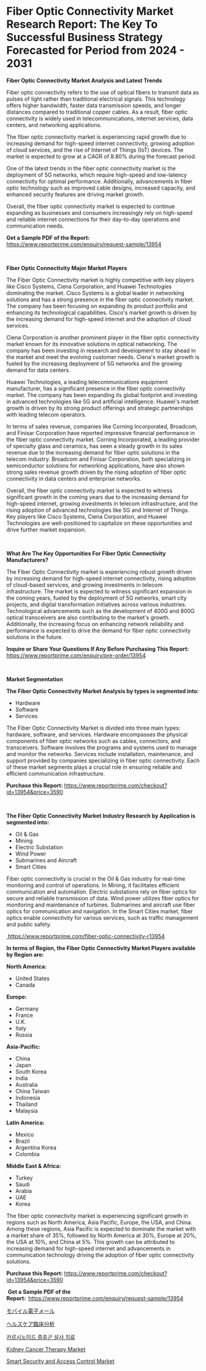 <p><h1>Fiber Optic Connectivity Market Research Report: The Key To Successful Business Strategy Forecasted for Period from 2024 - 2031</h1></p><p><strong>Fiber Optic Connectivity Market Analysis and Latest Trends</strong></p>
<p><p>Fiber optic connectivity refers to the use of optical fibers to transmit data as pulses of light rather than traditional electrical signals. This technology offers higher bandwidth, faster data transmission speeds, and longer distances compared to traditional copper cables. As a result, fiber optic connectivity is widely used in telecommunications, internet services, data centers, and networking applications.</p><p>The fiber optic connectivity market is experiencing rapid growth due to increasing demand for high-speed internet connectivity, growing adoption of cloud services, and the rise of Internet of Things (IoT) devices. The market is expected to grow at a CAGR of 8.80% during the forecast period.</p><p>One of the latest trends in the fiber optic connectivity market is the deployment of 5G networks, which require high-speed and low-latency connectivity for optimal performance. Additionally, advancements in fiber optic technology such as improved cable designs, increased capacity, and enhanced security features are driving market growth.</p><p>Overall, the fiber optic connectivity market is expected to continue expanding as businesses and consumers increasingly rely on high-speed and reliable internet connections for their day-to-day operations and communication needs.</p></p>
<p><strong>Get a Sample PDF of the Report:&nbsp;</strong> <a href="https://www.reportprime.com/enquiry/request-sample/13954">https://www.reportprime.com/enquiry/request-sample/13954</a></p>
<p>&nbsp;</p>
<p><strong>Fiber Optic Connectivity Major Market Players</strong></p>
<p><p>The Fiber Optic Connectivity market is highly competitive with key players like Cisco Systems, Ciena Corporation, and Huawei Technologies dominating the market. Cisco Systems is a global leader in networking solutions and has a strong presence in the fiber optic connectivity market. The company has been focusing on expanding its product portfolio and enhancing its technological capabilities. Cisco's market growth is driven by the increasing demand for high-speed internet and the adoption of cloud services.</p><p>Ciena Corporation is another prominent player in the fiber optic connectivity market known for its innovative solutions in optical networking. The company has been investing in research and development to stay ahead in the market and meet the evolving customer needs. Ciena's market growth is fueled by the increasing deployment of 5G networks and the growing demand for data centers.</p><p>Huawei Technologies, a leading telecommunications equipment manufacturer, has a significant presence in the fiber optic connectivity market. The company has been expanding its global footprint and investing in advanced technologies like 5G and artificial intelligence. Huawei's market growth is driven by its strong product offerings and strategic partnerships with leading telecom operators.</p><p>In terms of sales revenue, companies like Corning Incorporated, Broadcom, and Finisar Corporation have reported impressive financial performance in the fiber optic connectivity market. Corning Incorporated, a leading provider of specialty glass and ceramics, has seen a steady growth in its sales revenue due to the increasing demand for fiber optic solutions in the telecom industry. Broadcom and Finisar Corporation, both specializing in semiconductor solutions for networking applications, have also shown strong sales revenue growth driven by the rising adoption of fiber optic connectivity in data centers and enterprise networks.</p><p>Overall, the fiber optic connectivity market is expected to witness significant growth in the coming years due to the increasing demand for high-speed internet, growing investments in telecom infrastructure, and the rising adoption of advanced technologies like 5G and Internet of Things. Key players like Cisco Systems, Ciena Corporation, and Huawei Technologies are well-positioned to capitalize on these opportunities and drive further market expansion.</p></p>
<p>&nbsp;</p>
<p><strong>What Are The Key Opportunities For Fiber Optic Connectivity Manufacturers?</strong></p>
<p><p>The Fiber Optic Connectivity market is experiencing robust growth driven by increasing demand for high-speed internet connectivity, rising adoption of cloud-based services, and growing investments in telecom infrastructure. The market is expected to witness significant expansion in the coming years, fueled by the deployment of 5G networks, smart city projects, and digital transformation initiatives across various industries. Technological advancements such as the development of 400G and 800G optical transceivers are also contributing to the market's growth. Additionally, the increasing focus on enhancing network reliability and performance is expected to drive the demand for fiber optic connectivity solutions in the future.</p></p>
<p><strong>Inquire or Share Your Questions If Any Before Purchasing This Report:</strong> <a href="https://www.reportprime.com/enquiry/pre-order/13954">https://www.reportprime.com/enquiry/pre-order/13954</a></p>
<p>&nbsp;</p>
<p><strong>Market Segmentation</strong></p>
<p><strong>The Fiber Optic Connectivity Market Analysis by types is segmented into:</strong></p>
<p><ul><li>Hardware</li><li>Software</li><li>Services</li></ul></p>
<p><p>The Fiber Optic Connectivity Market is divided into three main types: hardware, software, and services. Hardware encompasses the physical components of fiber optic networks such as cables, connectors, and transceivers. Software involves the programs and systems used to manage and monitor the networks. Services include installation, maintenance, and support provided by companies specializing in fiber optic connectivity. Each of these market segments plays a crucial role in ensuring reliable and efficient communication infrastructure.</p></p>
<p><strong>Purchase this Report:&nbsp;</strong><a href="https://www.reportprime.com/checkout?id=13954&price=3590">https://www.reportprime.com/checkout?id=13954&price=3590</a></p>
<p>&nbsp;</p>
<p><strong>The Fiber Optic Connectivity Market Industry Research by Application is segmented into:</strong></p>
<p><ul><li>Oil & Gas</li><li>Mining</li><li>Electric Substation</li><li>Wind Power</li><li>Submarines and Aircraft</li><li>Smart Cities</li></ul></p>
<p><p>Fiber optic connectivity is crucial in the Oil & Gas industry for real-time monitoring and control of operations. In Mining, it facilitates efficient communication and automation. Electric substations rely on fiber optics for secure and reliable transmission of data. Wind power utilizes fiber optics for monitoring and maintenance of turbines. Submarines and aircraft use fiber optics for communication and navigation. In the Smart Cities market, fiber optics enable connectivity for various services, such as traffic management and public safety.</p></p>
<p><a href="https://www.reportprime.com/fiber-optic-connectivity-r13954">&nbsp;https://www.reportprime.com/fiber-optic-connectivity-r13954</a></p>
<p><strong>In terms of Region, the Fiber Optic Connectivity Market Players available by Region are:</strong></p>
<p>
    <p> <strong> North America: </strong>
        <ul>
            <li>United States</li>
            <li>Canada</li>
        </ul>
        </p> 
    <p> <strong> Europe: </strong>
        <ul>
            <li>Germany</li>
            <li>France</li>
            <li>U.K.</li>
            <li>Italy</li>
            <li>Russia</li>
        </ul>
        </p> 
    <p> <strong> Asia-Pacific: </strong>
        <ul>
            <li>China</li>
            <li>Japan</li>
            <li>South Korea</li>
            <li>India</li>
            <li>Australia</li>
            <li>China Taiwan</li>
            <li>Indonesia</li>
            <li>Thailand</li>
            <li>Malaysia</li>
        </ul>
        </p> 
    <p> <strong> Latin America: </strong>
        <ul>
            <li>Mexico</li>
            <li>Brazil</li>
            <li>Argentina Korea</li>
            <li>Colombia</li>
        </ul>
        </p> 
    <p> <strong> Middle East & Africa: </strong>
        <ul>
            <li>Turkey</li>
            <li>Saudi</li>
            <li>Arabia</li>
            <li>UAE</li>
            <li>Korea</li>
        </ul>
    </p>
    </p>
<p><p>The fiber optic connectivity market is experiencing significant growth in regions such as North America, Asia Pacific, Europe, the USA, and China. Among these regions, Asia Pacific is expected to dominate the market with a market share of 35%, followed by North America at 30%, Europe at 20%, the USA at 10%, and China at 5%. This growth can be attributed to increasing demand for high-speed internet and advancements in communication technology driving the adoption of fiber optic connectivity solutions.</p></p>
<p><strong>Purchase this Report: </strong><a href="https://www.reportprime.com/checkout?id=13954&price=3590">https://www.reportprime.com/checkout?id=13954&price=3590</a></p>
<p>&nbsp;<strong>Get a Sample PDF of the Report:&nbsp;&nbsp;</strong><a href="https://www.reportprime.com/enquiry/request-sample/13954">https://www.reportprime.com/enquiry/request-sample/13954</a></p>
<p><strong></strong></p>
<p><p><a href="https://medium.com/@hugofirst21/%E3%82%B0%E3%83%AD%E3%83%BC%E3%83%90%E3%83%AB%E3%83%A2%E3%83%90%E3%82%A4%E3%83%AB%E3%83%A1%E3%83%BC%E3%83%AB%E5%B8%82%E5%A0%B4-%E3%82%B7%E3%82%A7%E3%82%A2-%E5%B8%82%E5%A0%B4%E3%83%88%E3%83%AC%E3%83%B3%E3%83%89-%E3%81%8A%E3%82%88%E3%81%B3%E5%B0%86%E6%9D%A5%E3%81%AE%E6%88%90%E9%95%B7%E3%82%92%E6%8E%A2%E3%82%8B-e1b81166ac36">モバイル電子メール</a></p><p><a href="https://medium.com/@amandasantosxavier51/%E3%82%B0%E3%83%AD%E3%83%BC%E3%83%90%E3%83%AB%E3%83%98%E3%83%AB%E3%82%B9%E3%82%B1%E3%82%A2%E3%82%AF%E3%83%AA%E3%83%8B%E3%82%AB%E3%83%AB%E3%82%A2%E3%83%8A%E3%83%AA%E3%83%86%E3%82%A3%E3%82%AF%E3%82%B9%E5%B8%82%E5%A0%B4%E3%81%AE%E5%8C%85%E6%8B%AC%E7%9A%84%E3%81%AA%E5%88%86%E6%9E%90-%E6%88%90%E9%95%B7%E3%83%88%E3%83%AC%E3%83%B3%E3%83%89%E3%81%A8%E5%B8%82%E5%A0%B4%E4%BA%88%E6%B8%AC-2024%E5%B9%B4-2031%E5%B9%B4-f5fdd72c9235">ヘルスケア臨床分析</a></p><p><a href="https://medium.com/@delaneywill28/%EC%B9%B4%EB%A5%B4%EC%8B%9C%EB%85%B8%EC%9D%B4%EB%93%9C-%EC%A6%9D%ED%9B%84%EA%B5%B0-%EC%84%A4%EC%82%AC-%EC%B9%98%EB%A3%8C-%EC%8B%9C%EC%9E%A5-%EA%B7%9C%EB%AA%A8-%EC%A0%90%EC%9C%A0%EC%9C%A8-%EB%B0%8F-%ED%8A%B8%EB%A0%8C%EB%93%9C-%EB%B6%84%EC%84%9D-%EB%B3%B4%EA%B3%A0%EC%84%9C-%EC%A0%9C%ED%92%88-%ED%99%94%ED%95%99-%EC%9A%94%EB%B2%95-%EC%86%8C%EB%A7%88%ED%86%A0%EC%8A%A4%ED%83%80%ED%8B%B4-%EC%95%84%EB%82%A0%EB%A1%9C%EA%B7%B8-ssa-%EC%9A%94%EB%B2%95-%EA%B2%BD%EA%B5%AC-%EC%9A%94%EB%B2%95-%EB%B0%8F-%EC%84%B8%EA%B7%B8%EB%A8%BC%ED%8A%B8-%EC%98%88%EC%B8%A1-1d4e83cc19e2">카르시노이드 증후군 설사 치료</a></p><p><a href="https://github.com/markusgodoy/Market-Research-Report-List-4/blob/main/kidney-cancer-therapy-market.md">Kidney Cancer Therapy Market</a></p><p><a href="https://medium.com/@liam.mcgrath5645/smart-security-and-access-control-market-size-growth-trends-statistics-forecasts-2024-2031-c97eaa9e92f0">Smart Security and Access Control Market</a></p></p>